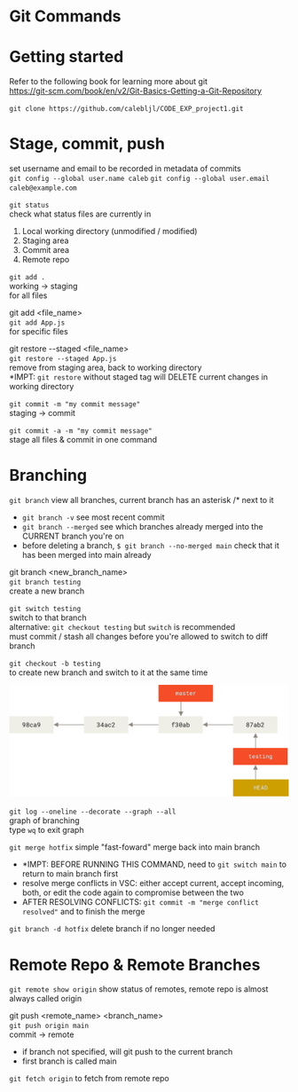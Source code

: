 # Git Commands

# Getting started

Refer to the following book for learning more about git  
https://git-scm.com/book/en/v2/Git-Basics-Getting-a-Git-Repository

`git clone https://github.com/calebljl/CODE_EXP_project1.git`

# Stage, commit, push

set username and email to be recorded in metadata of commits  
`git config --global user.name caleb`
`git config --global user.email caleb@example.com`

`git status`  
check what status files are currently in

1. Local working directory (unmodified / modified)
2. Staging area
3. Commit area
4. Remote repo

`git add .`  
working -> staging  
for all files

git add <file_name>  
`git add App.js`  
for specific files

git restore --staged <file_name>  
`git restore --staged App.js`  
remove from staging area, back to working directory  
\*IMPT: `git restore` without staged tag will DELETE current changes in working directory

`git commit -m "my commit message"`  
staging -> commit

`git commit -a -m "my commit message"`  
stage all files & commit in one command

# Branching

`git branch`
view all branches, current branch has an asterisk /\* next to it

- `git branch -v` see most recent commit
- `git branch --merged` see which branches already merged into the CURRENT branch you're on
- before deleting a branch, `$ git branch --no-merged main` check that it has been merged into main already

git branch <new_branch_name>  
`git branch testing`  
create a new branch

`git switch testing`  
switch to that branch  
alternative: `git checkout testing` but `switch` is recommended  
must commit / stash all changes before you're allowed to switch to diff branch

`git checkout -b testing`  
to create new branch and switch to it at the same time

![alt text](branch.png)

`git log --oneline --decorate --graph --all`  
graph of branching  
type `wq` to exit graph

`git merge hotfix`
simple "fast-foward" merge back into main branch

- \*IMPT: BEFORE RUNNING THIS COMMAND, need to `git switch main` to return to main branch first
- resolve merge conflicts in VSC: either accept current, accept incoming, both, or edit the code again to compromise between the two
- AFTER RESOLVING CONFLICTS: `git commit -m "merge conflict resolved"` and to finish the merge

`git branch -d hotfix`
delete branch if no longer needed

# Remote Repo & Remote Branches

`git remote show origin`
show status of remotes, remote repo is almost always called origin

git push <remote_name> <branch_name>  
`git push origin main`  
commit -> remote

- if branch not specified, will git push to the current branch
- first branch is called main

`git fetch origin`
to fetch from remote repo
